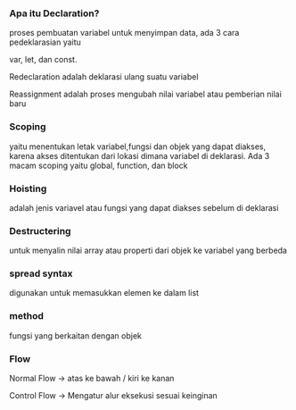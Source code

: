 ### Apa itu Declaration?

proses pembuatan variabel untuk menyimpan data, ada 3 cara pedeklarasian yaitu

var, let, dan const.

Redeclaration adalah deklarasi ulang suatu variabel

Reassignment adalah proses mengubah nilai variabel atau pemberian nilai baru

### Scoping

yaitu menentukan letak variabel,fungsi dan objek yang dapat diakses, karena akses ditentukan dari lokasi dimana variabel di deklarasi. Ada 3 macam scoping yaitu global, function, dan block

### Hoisting

adalah jenis variavel atau fungsi yang dapat diakses sebelum di deklarasi

### Destructering

untuk menyalin nilai array atau properti dari objek ke variabel yang berbeda

### spread syntax

digunakan untuk memasukkan elemen ke dalam list

### method

fungsi yang berkaitan dengan objek

### Flow

Normal Flow → atas ke bawah / kiri ke kanan

Control Flow → Mengatur alur eksekusi sesuai keinginan